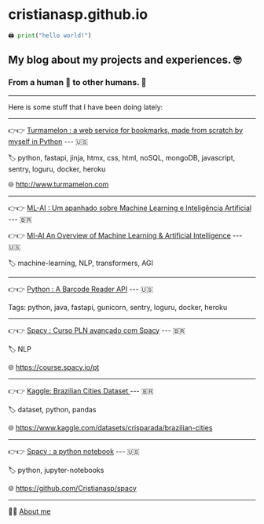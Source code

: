# cristianasp.github.io

```python
🖨 print("hello world!")
```

## My blog about my projects and experiences. 🤓

### From a human 🤗 to other humans. 🤗

---

Here is some stuff that I have been doing lately:


---


👉👉 [Turmamelon : a web service for bookmarks, made from scratch by myself in Python](turmamelon) --- 🇺🇸

🏷️ python, fastapi, jinja, htmx, css, html, noSQL, mongoDB, javascript, sentry, loguru, docker, heroku

🌐 http://www.turmamelon.com

---


👉👉 [ML-AI : Um apanhado sobre Machine Learning e Inteligência Artificial](ml-ai) --- 🇧🇷



👉👉 [Ml-AI An Overview of Machine Learning & Artificial Intelligence](ml-ai-english) --- 🇺🇸


🏷️ machine-learning, NLP, transformers, AGI

---

👉👉 [Python : A Barcode Reader API](fastapi-java) --- 🇺🇸

Tags: python, java, fastapi, gunicorn, sentry, loguru, docker, heroku

---

👉👉 [Spacy : Curso PLN avançado com Spacy](spacy-course) --- 🇧🇷

🏷️ NLP

🌐 https://course.spacy.io/pt

---

👉👉 [Kaggle: Brazilian Cities Dataset ](dataset-brazilian-cities) --- 🇧🇷

🏷️ dataset, python, pandas

🌐 https://www.kaggle.com/datasets/crisparada/brazilian-cities

---


👉👉 [Spacy : a python notebook](spacy-notebook) --- 🇺🇸

🏷️ python, jupyter-notebooks



🌐 https://github.com/Cristianasp/spacy

---


🙋‍♀️ [About me](about-me)

